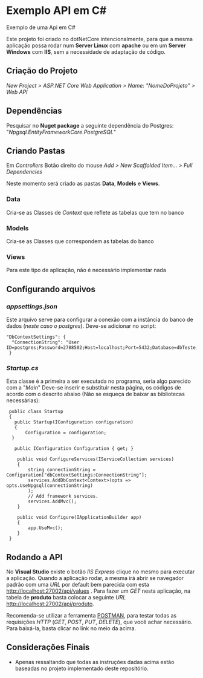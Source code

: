 # Exemplo API em C#
Exemplo de uma Api em C#

Este projeto foi criado no dotNetCore intencionalmente, para que a mesma aplicação possa rodar num **Server Linux** com **apache**
ou em um **Server Windows** com **IIS**, sem a necessidade de adaptação de código.

## Criação do Projeto 
*New Project > ASP.NET Core Web Application > Name: "NomeDoProjeto" > Web API*

## Dependências
Pesquisar no **Nuget package** a seguinte dependência do Postgres: "*Npgsql.EntityFrameworkCore.PostgreSQL*"

## Criando Pastas
Em *Controllers* Botão direito do mouse *Add > New Scaffolded Item... > Full Dependencies*

Neste momento será criado as pastas **Data**, **Models** e **Views**.

### Data
Cria-se as Classes de *Context* que reflete as tabelas que tem no banco

### Models
Cria-se as Classes que correspondem as tabelas do banco

### Views
Para este tipo de aplicação, não é necessário implementar nada

## Configurando arquivos

### *appsettings.json*
Este arquivo serve para configurar a conexão com a instância do banco de dados (*neste caso o postgres*).
Deve-se adicionar no script:

    "DbContextSettings": {    
      "ConnectionString": "User ID=postgres;Password=2788502;Host=localhost;Port=5432;Database=dbTeste;Pooling=true;"    
     }    

### *Startup.cs*
Esta classe é a primeira a ser executada no programa, seria algo parecido com a "*Main*"
Deve-se inserir e substituir nesta página, os códigos de acordo com o descrito abaixo (Não se esqueça de baixar as bibliotecas necessárias):

    
     public class Startup    
     {
       public Startup(IConfiguration configuration)
       {
           Configuration = configuration;
      }

       public IConfiguration Configuration { get; }

        public void ConfigureServices(IServiceCollection services)
        {
            string connectionString = Configuration["dbContextSettings:ConnectionString"];
            services.AddDbContext<Context>(opts => opts.UseNpgsql(connectionString)
            );
            // Add framework services.
            services.AddMvc();
        }

        public void Configure(IApplicationBuilder app)
        {
            app.UseMvc();
        }
     }
## Rodando a API

No **Visual Studio** existe o botão *IIS Express* clique no mesmo para executar a aplicação.
Quando a aplicação rodar, a mesma irá abrir se navegador padrão com uma *URL* por default bem parecida com esta [http://localhost:27002/api/values](http://localhost:27002/api/values) .
Para fazer um *GET* nesta aplicação, na tabela de **produto** basta colocar a seguinte *URL* [http://localhost:27002/api/produto](http://localhost:27002/api/produto).

Recomenda-se utilizar a ferramenta [POSTMAN](https://www.getpostman.com/), para testar todas as requisições *HTTP* (*GET*, *POST*, *PUT*, *DELETE*), que você achar necessário.
Para baixá-la, basta clicar no link no meio da acima.

## Considerações Finais
* Apenas ressaltando que todas as instruções dadas acima estão baseadas no projeto implementado deste repositório.
